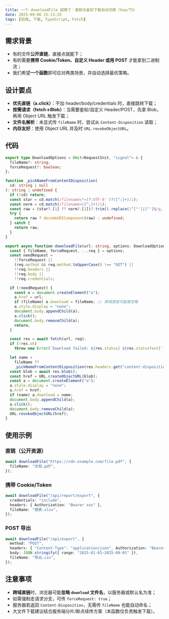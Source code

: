 ```yaml
---
title: 一个 downloadFile 就够了：直链与鉴权下载自动切换（Vue/TS）
date: 2025-09-06 15:13:25
tags: [前端, 下载, TypeScript, Fetch]
---
```


## 需求背景

- 有的文件**公开直链**，直接点就能下；
- 有的需要**携带 Cookie/Token、自定义 Header 或用 POST** 才能拿到二进制流；
- 我们希望**一个函数**即可应对两类场景，并自动选择最优策略。

## 设计要点

- **优先直链（a.click）**：不加 header/body/credentials 时，直接跳转下载；
- **按需请求（fetch→Blob）**：当需要鉴权/自定义 Header/POST，先拿 Blob，再用 Object URL 触发下载；
- **文件名解析**：未显式传 `fileName` 时，尝试从 `Content-Disposition` 读取；
- **内存友好**：使用 Object URL 并及时 `URL.revokeObjectURL`。

## 代码

```ts
export type DownloadOptions = Omit<RequestInit, "signal"> & {
  fileName?: string;
  forceRequest?: boolean;
};

function _pickNameFromContentDisposition(
  cd: string | null
): string | undefined {
  if (!cd) return;
  const star = cd.match(/filename\*=(?:UTF-8'')?([^;]+)/i);
  const norm = cd.match(/filename=([^;]+)/i);
  const raw = (star?.[1] ?? norm?.[1])?.trim().replace(/^["']|["']$/g, "");
  try {
    return raw ? decodeURIComponent(raw) : undefined;
  } catch {
    return raw;
  }
}

export async function downloadFile(url: string, options: DownloadOptions = {}) {
  const { fileName, forceRequest, ...req } = options;
  const needRequest =
    !!forceRequest ||
    (req.method && req.method.toUpperCase() !== "GET") ||
    !!req.headers ||
    !!req.body ||
    !!req.credentials;

  if (!needRequest) {
    const a = document.createElement("a");
    a.href = url;
    if (fileName) a.download = fileName; // 跨域直链可能被忽略
    a.style.display = "none";
    document.body.appendChild(a);
    a.click();
    document.body.removeChild(a);
    return;
  }

  const res = await fetch(url, req);
  if (!res.ok)
    throw new Error(`Download failed: ${res.status} ${res.statusText}`);

  let name =
    fileName ??
    _pickNameFromContentDisposition(res.headers.get("content-disposition"));
  const blob = await res.blob();
  const href = URL.createObjectURL(blob);
  const a = document.createElement("a");
  a.style.display = "none";
  a.href = href;
  if (name) a.download = name;
  document.body.appendChild(a);
  a.click();
  document.body.removeChild(a);
  URL.revokeObjectURL(href);
}
```

## 使用示例

### 直链（公开资源）

```ts
await downloadFile("https://cdn.example.com/file.pdf", {
  fileName: "文档.pdf",
});
```

### 携带 Cookie/Token

```ts
await downloadFile("/api/report/export", {
  credentials: "include",
  headers: { Authorization: "Bearer xxx" },
  fileName: "报表.xlsx",
});
```

### POST 导出

```ts
await downloadFile("/api/export", {
  method: "POST",
  headers: { "Content-Type": "application/json", Authorization: "Bearer xxx" },
  body: JSON.stringify({ range: "2025-01-01~2025-09-01" }),
  fileName: "导出.csv",
});
```

## 注意事项

- **跨域直链**时，浏览器可能**忽略 `download` 文件名**，以服务器或默认名为准；
- 如需强制走请求分支，可传 `forceRequest: true`；
- 服务器若返回 `Content-Disposition`，无需传 `fileName` 也能自动命名；
- 大文件下载建议结合服务端分片/断点续传方案（本函数仅负责触发下载）。
